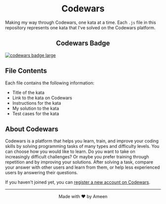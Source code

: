 <h1 align=center>Codewars</h1>

   <p>Making my way through Codewars, one kata at a time. Each <code>.js</code> file in this repository represents one kata that I've solved on the Codewars platform.</p>
    
  <h2 align=center>Codewars Badge</h2>

  <a target="_blank" href="https://www.codewars.com/users/DevAmeenM" align=center>
      <img src="https://www.codewars.com/users/DevAmeenM/badges/large" alt="codewars badge large" />
    </a>

   <h2>File Contents</h2>

   <p>Each file contains the following information:</p>

   <ul>
      <li>Title of the kata</li>
      <li>Link to the kata on Codewars</li>
      <li>Instructions for the kata</li>
      <li>My solution to the kata</li>
      <li>Test cases for the kata</li>
    </ul>

   <h2>About Codewars</h2>

   <p>Codewars is a platform that helps you learn, train, and improve your coding skills by solving programming tasks of many types and difficulty levels. You can choose how you would like to learn. Do you want to take on increasingly difficult challenges? Or maybe you prefer training through repetition and by improving your solutions. After solving a task, compare your answer with other users and learn from them, or help less experienced users by answering their questions.</p>

   <p>If you haven't joined yet, you can <a href="https://www.codewars.com/register">register a new account on Codewars</a>.</p>

 

   <hr>

<p align=center>Made with ❤ by Ameen</p>
